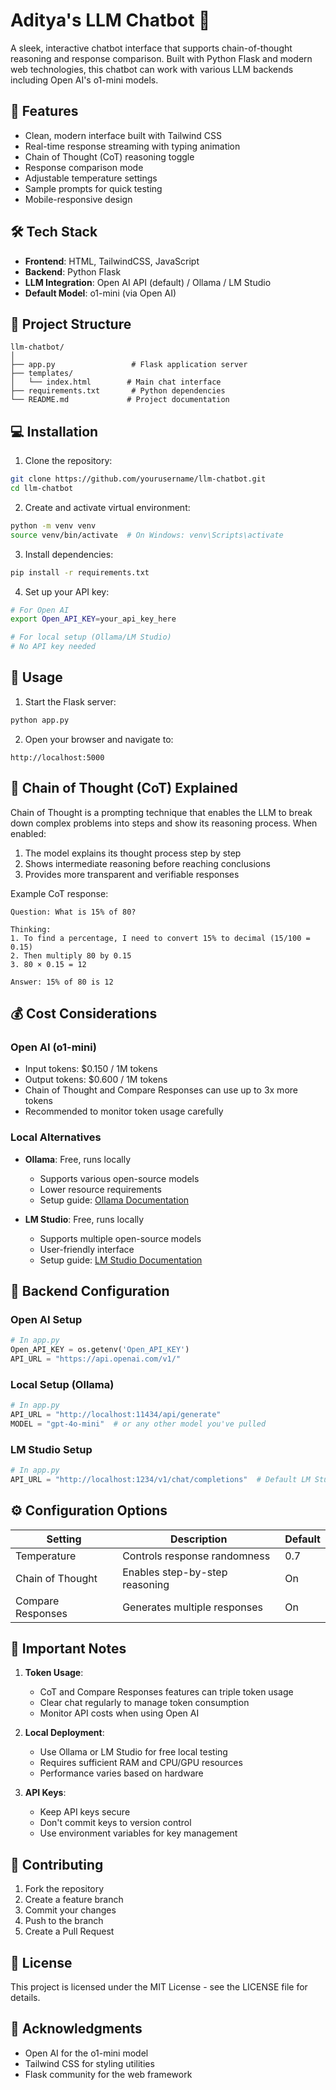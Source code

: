 # Aditya's LLM Chatbot 🤖

A sleek, interactive chatbot interface that supports chain-of-thought reasoning and response comparison. Built with Python Flask and modern web technologies, this chatbot can work with various LLM backends including Open AI's o1-mini models.

## 🌟 Features

- Clean, modern interface built with Tailwind CSS
- Real-time response streaming with typing animation
- Chain of Thought (CoT) reasoning toggle
- Response comparison mode
- Adjustable temperature settings
- Sample prompts for quick testing
- Mobile-responsive design

## 🛠️ Tech Stack

- **Frontend**: HTML, TailwindCSS, JavaScript
- **Backend**: Python Flask
- **LLM Integration**: Open AI API (default) / Ollama / LM Studio
- **Default Model**: o1-mini (via Open AI)

## 📁 Project Structure

```
llm-chatbot/
│
├── app.py                 # Flask application server
├── templates/
│   └── index.html        # Main chat interface
├── requirements.txt       # Python dependencies
└── README.md             # Project documentation
```

## 💻 Installation

1. Clone the repository:
```bash
git clone https://github.com/yourusername/llm-chatbot.git
cd llm-chatbot
```

2. Create and activate virtual environment:
```bash
python -m venv venv
source venv/bin/activate  # On Windows: venv\Scripts\activate
```

3. Install dependencies:
```bash
pip install -r requirements.txt
```

4. Set up your API key:
```bash
# For Open AI
export Open_API_KEY=your_api_key_here

# For local setup (Ollama/LM Studio)
# No API key needed
```

## 🚀 Usage

1. Start the Flask server:
```bash
python app.py
```

2. Open your browser and navigate to:
```
http://localhost:5000
```

## 🔄 Chain of Thought (CoT) Explained

Chain of Thought is a prompting technique that enables the LLM to break down complex problems into steps and show its reasoning process. When enabled:

1. The model explains its thought process step by step
2. Shows intermediate reasoning before reaching conclusions
3. Provides more transparent and verifiable responses

Example CoT response:
```
Question: What is 15% of 80?

Thinking:
1. To find a percentage, I need to convert 15% to decimal (15/100 = 0.15)
2. Then multiply 80 by 0.15
3. 80 × 0.15 = 12

Answer: 15% of 80 is 12
```

## 💰 Cost Considerations

### Open AI (o1-mini)
- Input tokens: $0.150 / 1M tokens
- Output tokens: $0.600 / 1M tokens
- Chain of Thought and Compare Responses can use up to 3x more tokens
- Recommended to monitor token usage carefully

### Local Alternatives
- **Ollama**: Free, runs locally
  - Supports various open-source models
  - Lower resource requirements
  - Setup guide: [Ollama Documentation](https://ollama.ai)

- **LM Studio**: Free, runs locally
  - Supports multiple open-source models
  - User-friendly interface
  - Setup guide: [LM Studio Documentation](https://lmstudio.ai)

## 🔧 Backend Configuration

### Open AI Setup
```python
# In app.py
Open_API_KEY = os.getenv('Open_API_KEY')
API_URL = "https://api.openai.com/v1/"
```

### Local Setup (Ollama)
```python
# In app.py
API_URL = "http://localhost:11434/api/generate"
MODEL = "gpt-4o-mini"  # or any other model you've pulled
```

### LM Studio Setup
```python
# In app.py
API_URL = "http://localhost:1234/v1/chat/completions"  # Default LM Studio endpoint
```

## ⚙️ Configuration Options

| Setting | Description | Default |
|---------|-------------|---------|
| Temperature | Controls response randomness | 0.7 |
| Chain of Thought | Enables step-by-step reasoning | On |
| Compare Responses | Generates multiple responses | On |

## 🚨 Important Notes

1. **Token Usage**: 
   - CoT and Compare Responses features can triple token usage
   - Clear chat regularly to manage token consumption
   - Monitor API costs when using Open AI

2. **Local Deployment**:
   - Use Ollama or LM Studio for free local testing
   - Requires sufficient RAM and CPU/GPU resources
   - Performance varies based on hardware

3. **API Keys**:
   - Keep API keys secure
   - Don't commit keys to version control
   - Use environment variables for key management

## 🤝 Contributing

1. Fork the repository
2. Create a feature branch
3. Commit your changes
4. Push to the branch
5. Create a Pull Request

## 📄 License

This project is licensed under the MIT License - see the LICENSE file for details.

## 👥 Acknowledgments

- Open AI for the o1-mini model
- Tailwind CSS for styling utilities
- Flask community for the web framework
